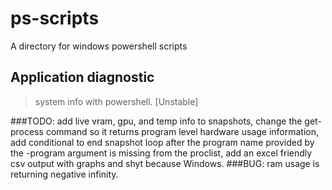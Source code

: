 # ps-scripts
A directory for windows powershell scripts

## Application diagnostic
> system info with powershell. [Unstable]

###TODO:
  add live vram, gpu, and temp info to snapshots,
  change the get-process command so it returns program level hardware usage information,
  add conditional to end snapshot loop after the program name provided by the -program argument is missing from the proclist,
  add an excel friendly csv output with graphs and shyt because Windows.
###BUG:
  ram usage is returning negative infinity.
